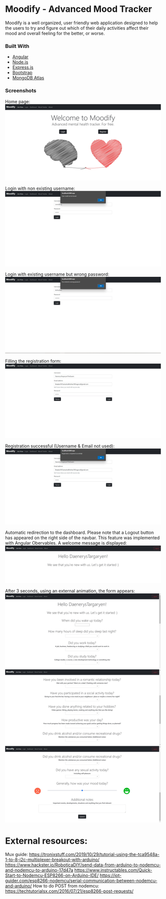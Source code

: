 # Moodify - Advanced Mood Tracker

Moodify is a well organized, user friendly web application designed to help
the users to try and figure out which of their daily activities affect their
mood and overall feeling for the better, or worse.

### Built With

* [Angular](https:angular.io)
* [Node.js](https://nodejs.org/en/)
* [Express.js](https://expressjs.com)
* [Bootstrap](https://getbootstrap.com)
* [MongoDB Atlas](https://www.mongodb.com/cloud/atlas/lp/try2?utm_source=google&utm_campaign=gs_emea_israel_search_core_brand_atlas_desktop&utm_term=mongodb%20cloud%20atlas&utm_medium=cpc_paid_search&utm_ad=e&utm_ad_campaign_id=12212624530&gclid=Cj0KCQjwl_SHBhCQARIsAFIFRVVVlDfqyl_5t30ElLdyYdqecMfTO_dO6Vxltgi79jkgfdO0NL7I0ZkaAlymEALw_wcB)

### Screenshots
Home page:
![home-page](https://github.com/SherMish/Moodify/blob/master/client/src/assets/screenshots/main.jpg?raw=true)

Login with non existing username:
![home-page](https://github.com/SherMish/Moodify/blob/master/client/src/assets/screenshots/user%20could%20not%20be%20found.jpg?raw=true)

Login with existing username but wrong password:
![home-page](https://github.com/SherMish/Moodify/blob/master/client/src/assets/screenshots/wrong%20pass.jpg?raw=true)

Filling the registration form:
![home-page](https://github.com/SherMish/Moodify/blob/master/client/src/assets/screenshots/new%20account.jpg?raw=true)

Registration successful (Username & Email not used):
![home-page](https://github.com/SherMish/Moodify/blob/master/client/src/assets/screenshots/new%20account%20alert.jpg?raw=true)

Automatic redirection to the dashboard. Please note that a Logout button has appeared on the right side
of the navbar. This feature was implemented with Angular Obervables. A welcome message is displayed:
![home-page](https://github.com/SherMish/Moodify/blob/master/client/src/assets/screenshots/greeting%20msg.jpg?raw=true)

After 3 seconds, using an external animation, the form appears:
![home-page](https://github.com/SherMish/Moodify/blob/master/client/src/assets/screenshots/form%201.jpg?raw=true)
![home-page](https://github.com/SherMish/Moodify/blob/master/client/src/assets/screenshots/form%202.jpg?raw=true)
![home-page](https://github.com/SherMish/Moodify/blob/master/client/src/assets/screenshots/form%203.jpg?raw=true)


# External resources:
Mux guide: https://tronixstuff.com/2019/10/29/tutorial-using-the-tca9548a-1-to-8-i2c-multiplexer-breakout-with-arduino/
https://www.hackster.io/RoboticaDIY/send-data-from-arduino-to-nodemcu-and-nodemcu-to-arduino-17d47a
https://www.instructables.com/Quick-Start-to-Nodemcu-ESP8266-on-Arduino-IDE/
https://iot-guider.com/esp8266-nodemcu/serial-communication-between-nodemcu-and-arduino/
How to do POST from nodemcu: https://techtutorialsx.com/2016/07/21/esp8266-post-requests/

